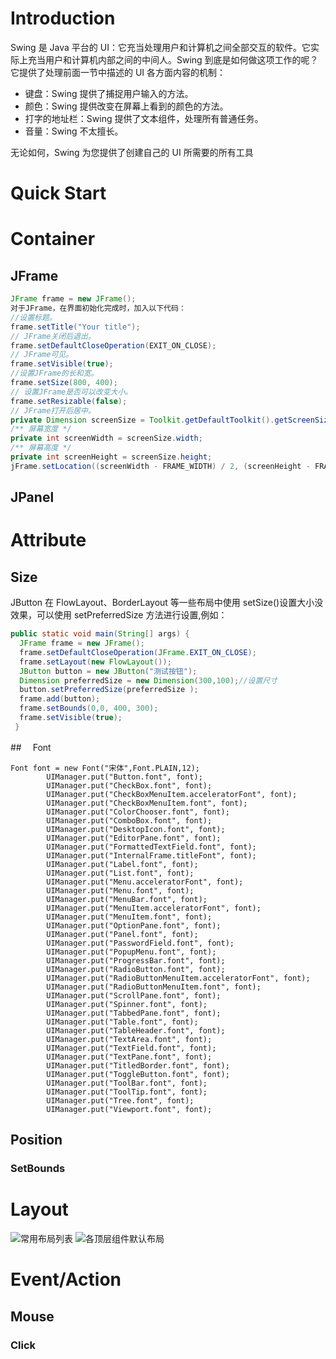 # Introduction

Swing 是 Java 平台的 UI：它充当处理用户和计算机之间全部交互的软件。它实际上充当用户和计算机内部之间的中间人。Swing 到底是如何做这项工作的呢？它提供了处理前面一节中描述的 UI 各方面内容的机制：

- 键盘：Swing 提供了捕捉用户输入的方法。
- 颜色：Swing 提供改变在屏幕上看到的颜色的方法。
- 打字的地址栏：Swing 提供了文本组件，处理所有普通任务。
- 音量：Swing 不太擅长。

无论如何，Swing 为您提供了创建自己的 UI 所需要的所有工具

# Quick Start

# Container

## JFrame

```java
JFrame frame = new JFrame();
对于JFrame，在界面初始化完成时，加入以下代码：
//设置标题。
frame.setTitle("Your title");
// JFrame关闭后退出。
frame.setDefaultCloseOperation(EXIT_ON_CLOSE);
// JFrame可见。
frame.setVisible(true);
//设置JFrame的长和宽。
frame.setSize(800, 400);
// 设置JFrame是否可以改变大小。
frame.setResizable(false);
// JFrame打开后居中。
private Dimension screenSize = Toolkit.getDefaultToolkit().getScreenSize();
/** 屏幕宽度 */
private int screenWidth = screenSize.width;
/** 屏幕高度 */
private int screenHeight = screenSize.height;
jFrame.setLocation((screenWidth - FRAME_WIDTH) / 2, (screenHeight - FRAME_HEIGHT) / 2);
```

## JPanel

# Attribute

## Size

JButton 在 FlowLayout、BorderLayout 等一些布局中使用 setSize()设置大小没效果，可以使用 setPreferredSize 方法进行设置,例如：

```java
public static void main(String[] args) {
  JFrame frame = new JFrame();
  frame.setDefaultCloseOperation(JFrame.EXIT_ON_CLOSE);
  frame.setLayout(new FlowLayout());
  JButton button = new JButton("测试按钮");
  Dimension preferredSize = new Dimension(300,100);//设置尺寸
  button.setPreferredSize(preferredSize );
  frame.add(button);
  frame.setBounds(0,0, 400, 300);
  frame.setVisible(true);
 }
```

##　 Font

```
Font font = new Font("宋体",Font.PLAIN,12);
        UIManager.put("Button.font", font);
        UIManager.put("CheckBox.font", font);
        UIManager.put("CheckBoxMenuItem.acceleratorFont", font);
        UIManager.put("CheckBoxMenuItem.font", font);
        UIManager.put("ColorChooser.font", font);
        UIManager.put("ComboBox.font", font);
        UIManager.put("DesktopIcon.font", font);
        UIManager.put("EditorPane.font", font);
        UIManager.put("FormattedTextField.font", font);
        UIManager.put("InternalFrame.titleFont", font);
        UIManager.put("Label.font", font);
        UIManager.put("List.font", font);
        UIManager.put("Menu.acceleratorFont", font);
        UIManager.put("Menu.font", font);
        UIManager.put("MenuBar.font", font);
        UIManager.put("MenuItem.acceleratorFont", font);
        UIManager.put("MenuItem.font", font);
        UIManager.put("OptionPane.font", font);
        UIManager.put("Panel.font", font);
        UIManager.put("PasswordField.font", font);
        UIManager.put("PopupMenu.font", font);
        UIManager.put("ProgressBar.font", font);
        UIManager.put("RadioButton.font", font);
        UIManager.put("RadioButtonMenuItem.acceleratorFont", font);
        UIManager.put("RadioButtonMenuItem.font", font);
        UIManager.put("ScrollPane.font", font);
        UIManager.put("Spinner.font", font);
        UIManager.put("TabbedPane.font", font);
        UIManager.put("Table.font", font);
        UIManager.put("TableHeader.font", font);
        UIManager.put("TextArea.font", font);
        UIManager.put("TextField.font", font);
        UIManager.put("TextPane.font", font);
        UIManager.put("TitledBorder.font", font);
        UIManager.put("ToggleButton.font", font);
        UIManager.put("ToolBar.font", font);
        UIManager.put("ToolTip.font", font);
        UIManager.put("Tree.font", font);
        UIManager.put("Viewport.font", font);
```

## Position

### SetBounds

# Layout

![常用布局列表][1]
![各顶层组件默认布局][2]

# Event/Action

## Mouse

### Click

[1]: ./1429719148301.jpg "常用布局列表"
[2]: ./1429719112184.jpg "各顶层组件默认布局"
